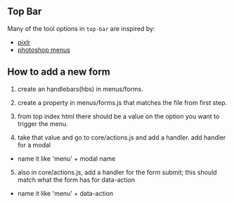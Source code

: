 
## Top Bar

Many of the tool options in `top-bar` are inspired by:
- [pixlr](https://pixlr.com/e/#editor)
- [photoshop menus](https://www.lifewire.com/navigating-the-adobe-photoshop-menu-bar-4091953)

## How to add a new form
1. create an handlebars(hbs) in menus/forms.
2. create a property in menus/forms.js that matches the file
 from first step.

3. from top index html there should be a value on the option 
you want to trigger the menu. 

4. take that value and go to core/actions.js and add a
handler. add handler for a modal 
- name it like 'menu' + modal name

5. also in core/actions.js, add a handler for the form submit;
this should match what the form has for data-action
 - name it like 'menu' + data-action